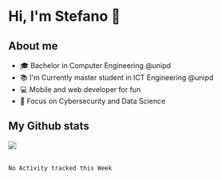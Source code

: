 # Hi, I'm Stefano :wave:
## About me
- 🎓 Bachelor in Computer Engineering @unipd
- 📚 I'm Currently master student in ICT Engineering @unipd
- 💻 Mobile and web developer for fun 
- 🎯 Focus on Cybersecurity and Data Science

## My Github stats

<a href="https://github.com/anuraghazra/github-readme-stats" >
  <img align="center" src="https://github-readme-stats.vercel.app/api/top-langs/?username=stefanoleggio&langs_count=10&hide=html,blade&layout=compact&count_private=true&theme=radical" />
</a>
</br>
</br>

<!--START_SECTION:waka-->
```text
No Activity tracked this Week
```
<!--END_SECTION:waka-->

